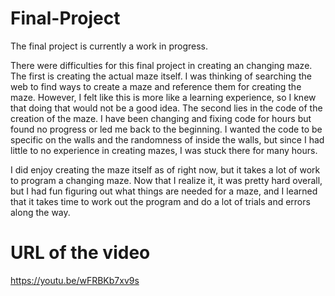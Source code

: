 # Final-Project
The final project is currently a work in progress.

There were difficulties for this final project in creating an changing maze. 
The first is creating the actual maze itself. I was thinking of searching the web to find ways to create a maze and reference them for creating the maze.
However, I felt like this is more like a learning experience, so I knew that doing that would not be a good idea.
The second lies in the code of the creation of the maze. I have been changing and fixing code for hours but found no progress or led me back to the beginning.
I wanted the code to be specific on the walls and the randomness of inside the walls, but since I had little to no experience in creating mazes, I was stuck there for many hours.

I did enjoy creating the maze itself as of right now, but it takes a lot of work to program a changing maze. Now that I realize it, it was pretty hard overall, but I had fun figuring out what things are needed for a maze, and I learned that it takes time to work out the program and do a lot of trials and errors along the way.

# URL of the video
https://youtu.be/wFRBKb7xv9s

